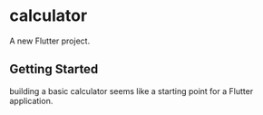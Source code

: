 # calculator

A new Flutter project.

## Getting Started

building a basic calculator seems like a starting point for a Flutter application.


